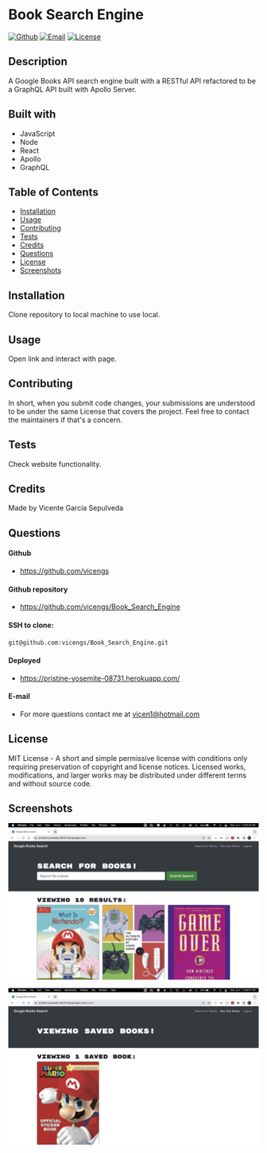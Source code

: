 # Book Search Engine

[![Github](https://img.shields.io/static/v1?label=Github&message=vicengs&color=yellow)](https://github.com/vicengs) [![Email](https://img.shields.io/static/v1?label=Email&message=Vicente&color=informational)](mailto:vicen1@hotmail.com) [![License](https://img.shields.io/static/v1?label=License&message=MIT&color=green)](http://choosealicense.com/licenses/mit/)

## Description
  
A Google Books API search engine built with a RESTful API refactored to be a GraphQL API built with Apollo Server.

## Built with

- JavaScript
- Node
- React
- Apollo
- GraphQL

## Table of Contents

* [Installation](#installation)
* [Usage](#usage)
* [Contributing](#contributing)
* [Tests](#tests)
* [Credits](#credits)
* [Questions](#questions)
* [License](#license)
* [Screenshots](#screenshots)

## Installation

Clone repository to local machine to use local.

## Usage

Open link and interact with page.

## Contributing

In short, when you submit code changes, your submissions are understood to be under the same License that covers the project. Feel free to contact the maintainers if that's a concern.

## Tests

Check website functionality.

## Credits

Made by Vicente Garcia Sepulveda

## Questions

#### Github
  
- https://github.com/vicengs

#### Github repository

- https://github.com/vicengs/Book_Search_Engine

#### SSH to clone:

    git@github.com:vicengs/Book_Search_Engine.git

#### Deployed

- https://pristine-yosemite-08731.herokuapp.com/
  
#### E-mail
  
- For more questions contact me at vicen1@hotmail.com

## License

MIT License - A short and simple permissive license with conditions only requiring preservation of copyright and license notices. Licensed works, modifications, and larger works may be distributed under different terms and without source code.

## Screenshots
    
![Search](/client/src/assets/images/search.jpg)

![Saved](/client/src/assets/images/saved.jpg)